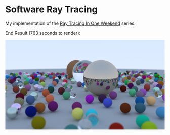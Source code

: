 # Software Ray Tracing
My implementation of the [Ray Tracing In One Weekend](https://raytracing.github.io/books/RayTracingInOneWeekend.html) series.

End Result (763 seconds to render):

![Image](./images/Image.png)
